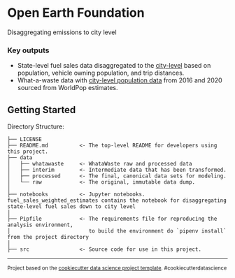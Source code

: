 Open Earth Foundation
==============================

Disaggregating emissions to city level

### Key outputs
- State-level fuel sales data disaggregated to the [city-level](data/fuel_sales_estimates_by_city.csv) based on population, vehicle owning population, and trip distances.
- What-a-waste data with [city-level population data](data/city_level_data_with_population.csv) from 2016 and 2020 sourced from WorldPop estimates.

Getting Started
-------------

Directory Structure:

    ├── LICENSE
    ├── README.md          <- The top-level README for developers using this project.
    ├── data
    │   ├── whatawaste     <- WhataWaste raw and processed data
    │   ├── interim        <- Intermediate data that has been transformed.
    │   ├── processed      <- The final, canonical data sets for modeling.
    │   └── raw            <- The original, immutable data dump.
    │
    ├── notebooks          <- Jupyter notebooks. fuel_sales_weighted_estimates contains the notebook for disaggregating state-level fuel sales down to city level
    │
    ├── Pipfile            <- The requirements file for reproducing the analysis environment, 
    │                         to build the environment do `pipenv install` from the project directory
    │
    ├── src                <- Source code for use in this project.
    

--------

<p><small>Project based on the <a target="_blank" href="https://drivendata.github.io/cookiecutter-data-science/">cookiecutter data science project template</a>. #cookiecutterdatascience</small></p>
